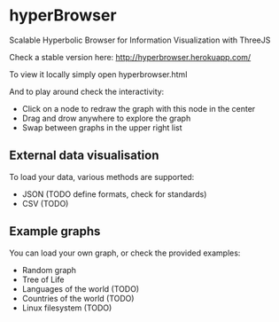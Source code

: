 hyperBrowser
============

Scalable Hyperbolic Browser for Information Visualization with ThreeJS

Check a stable version here: http://hyperbrowser.herokuapp.com/

To view it locally simply open hyperbrowser.html

And to play around check the interactivity:

* Click on a node to redraw the graph with this node in the center
* Drag and drow anywhere to explore the graph
* Swap between graphs in the upper right list

External data visualisation
------------------
To load your data, various methods are supported:

* JSON (TODO define formats, check for standards)
* CSV (TODO)

Example graphs
------------------
You can load your own graph, or check the provided examples:

* Random graph
* Tree of Life
* Languages of the world (TODO)
* Countries of the world (TODO)
* Linux filesystem (TODO)